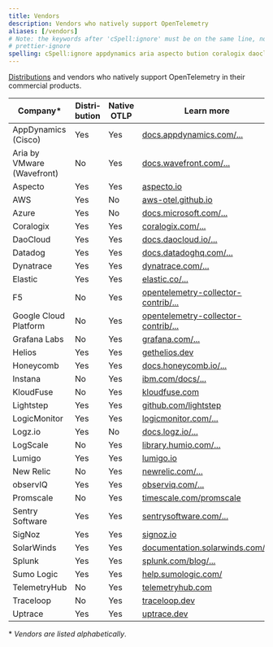 ```yaml
---
title: Vendors
description: Vendors who natively support OpenTelemetry
aliases: [/vendors]
# Note: the keywords after 'cSpell:ignore' must be on the same line, no wrapping, hence the Prettier ignore directive
# prettier-ignore
spelling: cSpell:ignore appdynamics aria aspecto bution coralogix daocloud datadoghq distri dynatrace gethelios grafana humio Instana kloudfuse lightstep logz logicmonitor lumigo observiq promscale sentrysoftware signoz solarwinds splunk sumologic uptrace vmware wavefront
---
```


[Distributions](/docs/concepts/distributions/) and vendors who natively support
OpenTelemetry in their commercial products.

| Company\*                  | Distri&shy;bution | Native OTLP | Learn more                                                                                                                                            |
| -------------------------- | ----------------- | ----------- | ----------------------------------------------------------------------------------------------------------------------------------------------------- |
| AppDynamics (Cisco)        | Yes               | Yes         | [docs.appdynamics.com/...](https://docs.appdynamics.com/latest/en/application-monitoring/appdynamics-for-opentelemetry)                               |
| Aria by VMware (Wavefront) | No                | Yes         | [docs.wavefront.com/...](https://docs.wavefront.com/opentelemetry_tracing.html)                                                                       |
| Aspecto                    | Yes               | Yes         | [aspecto.io](https://www.aspecto.io)                                                                                                                  |
| AWS                        | Yes               | No          | [aws-otel.github.io](https://aws-otel.github.io)                                                                                                      |
| Azure                      | Yes               | No          | [docs.microsoft.com/...](https://docs.microsoft.com/azure/azure-monitor/app/opentelemetry-overview)                                                   |
| Coralogix                  | Yes               | Yes         | [coralogix.com/...](https://coralogix.com/docs/opentelemetry/)                                                                                        |
| DaoCloud                   | Yes               | Yes         | [docs.daocloud.io/...](https://docs.daocloud.io/en/insight/06UserGuide/01quickstart/otel/otel/)                                                       |
| Datadog                    | Yes               | Yes         | [docs.datadoghq.com/...](https://docs.datadoghq.com/tracing/setup_overview/open_standards)                                                            |
| Dynatrace                  | Yes               | Yes         | [dynatrace.com/...](https://www.dynatrace.com/support/help/how-to-use-dynatrace/transactions-and-services/service-monitoring-settings/opentelemetry/) |
| Elastic                    | Yes               | Yes         | [elastic.co/...](https://www.elastic.co/guide/en/apm/get-started/current/open-telemetry-elastic.html)                                                 |
| F5                         | No                | Yes         | [opentelemetry-collector-contrib/...](https://github.com/open-telemetry/opentelemetry-collector-contrib/tree/main/exporter/f5cloudexporter)           |
| Google Cloud Platform      | No                | Yes         | [opentelemetry-collector-contrib/...](https://github.com/open-telemetry/opentelemetry-collector-contrib/tree/main/exporter/googlecloudexporter)       |
| Grafana Labs               | No                | Yes         | [grafana.com/...](https://grafana.com/oss/opentelemetry/)                                                                                             |
| Helios                     | Yes               | Yes         | [gethelios.dev](https://gethelios.dev/)                                                                                                               |
| Honeycomb                  | Yes               | Yes         | [docs.honeycomb.io/...](https://docs.honeycomb.io/getting-data-in/)                                                                                   |
| Instana                    | No                | Yes         | [ibm.com/docs/...](https://www.ibm.com/docs/en/obi/current?topic=apis-opentelemetry)                                                                  |
| KloudFuse                  | No                | Yes         | [kloudfuse.com](https://kloudfuse.atlassian.net/wiki/spaces/EX/pages/753860609/APM#Sending-traces-to-Kloudfuse-data-plane%3A)                         |
| Lightstep                  | Yes               | Yes         | [github.com/lightstep](https://github.com/lightstep?q=launcher)                                                                                       |
| LogicMonitor               | Yes               | Yes         | [logicmonitor.com/...](https://www.logicmonitor.com/support/tracing/getting-started-with-tracing)                                                     |
| Logz.io                    | Yes               | No          | [docs.logz.io/...](https://docs.logz.io/shipping/tracing-sources/opentelemetry.html#overview)                                                         |
| LogScale                   | No                | Yes         | [library.humio.com/...](https://library.humio.com/falcon-logscale/log-shippers-opentelemetry.html)                                                    |
| Lumigo                     | Yes               | Yes         | [lumigo.io](https://docs.lumigo.io/docs/opentelemetry)                                                                                                |
| New Relic                  | No                | Yes         | [newrelic.com/...](https://newrelic.com/solutions/opentelemetry)                                                                                      |
| observIQ                   | Yes               | Yes         | [observiq.com/...](https://docs.bindplane.observiq.com)                                                                                               |
| Promscale                  | No                | Yes         | [timescale.com/promscale](https://www.timescale.com/promscale)                                                                                        |
| Sentry Software            | Yes               | Yes         | [sentrysoftware.com/...](https://www.sentrysoftware.com/products/hardware-sentry-opentelemetry-collector.html)                                        |
| SigNoz                     | Yes               | Yes         | [signoz.io](https://signoz.io)                                                                                                                        |
| SolarWinds                 | Yes               | Yes         | [documentation.solarwinds.com/...](https://documentation.solarwinds.com/en/success_center/observability/default.htm#cshid=third-otel-integration)     |
| Splunk                     | Yes               | Yes         | [splunk.com/blog/...](https://www.splunk.com/en_us/blog/conf-splunklive/announcing-native-opentelemetry-support-in-splunk-apm.html)                   |
| Sumo Logic                 | Yes               | Yes         | [help.sumologic.com/](https://help.sumologic.com/docs/apm/traces/quickstart/)                                                                         |
| TelemetryHub               | No                | Yes         | [telemetryhub.com](https://app.telemetryhub.com/docs)                                                                                                 |
| Traceloop                  | No                | Yes         | [traceloop.dev](https://docs.traceloop.dev)                                                                                                           |
| Uptrace                    | Yes               | Yes         | [uptrace.dev](https://uptrace.dev)                                                                                                                    |

\* _Vendors are listed alphabetically_.
